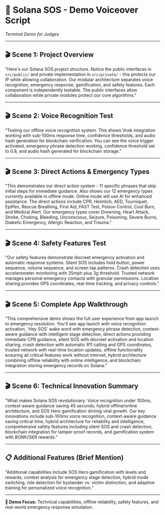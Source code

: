 # 🚨 Solana SOS - Demo Voiceover Script

*Terminal Demo for Judges*

---

## 🎬 **Scene 1: Project Overview**
"Here's our Solana SOS project structure. Notice the public interfaces in `src/public/` and private implementation in `src/private/` - this protects our IP while allowing collaboration. Our modular architecture separates voice recognition, emergency response, gamification, and safety features. Each component is independently testable. The public interfaces allow collaboration while private modules protect our core algorithms."

---

## 🎬 **Scene 2: Voice Recognition Test**
"Testing our offline voice recognition system. This shows Vosk integration working with sub-100ms response time, confidence thresholds, and audio hash generation for blockchain verification. You can see the voice trigger activated, emergency phrase detection working, confidence threshold set to 0.8, and audio hash generated for blockchain storage."

---

## 🎬 **Scene 3: Direct Actions & Emergency Types**
"This demonstrates our direct action system - 11 specific phrases that skip initial steps for immediate guidance. Also shows our 12 emergency types currently available in offline mode. Online mode will use AI for enhanced assistance. The direct actions include CPR, Heimlich, AED, Tourniquet, EpiPen, Rescue Breathing, First Aid, FAST Test, Poison Control, Cool Burn, and Medical Alert. Our emergency types cover Drowning, Heart Attack, Stroke, Choking, Bleeding, Unconscious, Seizure, Poisoning, Severe Burns, Diabetic Emergency, Allergic Reaction, and Trauma."

---

## 🎬 **Scene 4: Safety Features Test**
"Our safety features demonstrate discreet emergency activation and automatic response systems. Silent SOS includes hold button, power sequence, volume sequence, and screen tap patterns. Crash detection uses accelerometer monitoring with 25mph plus 3g threshold. Trusted network manages personal emergency contacts with granular permissions. Location sharing provides GPS coordinates, real-time tracking, and privacy controls."

---

## 🎬 **Scene 5: Complete App Walkthrough**
"This comprehensive demo shows the full user experience from app launch to emergency resolution. You'll see app launch with voice recognition activation, 'Hey SOS' wake word with emergency phrase detection, context-aware guidance with intelligent stage detection, direct actions providing immediate CPR guidance, silent SOS with discreet activation and location sharing, crash detection with automatic 911 calling and GPS coordinates, trusted network with real-time location updates, offline functionality ensuring all critical features work without internet, hybrid architecture combining offline reliability with online intelligence, and blockchain integration storing emergency records on Solana."

---

## 🎬 **Scene 6: Technical Innovation Summary**
"What makes Solana SOS revolutionary: Voice recognition under 100ms, context-aware guidance saving 45 seconds, hybrid offline/online architecture, and SOS Hero gamification driving viral growth. Our key innovations include sub-100ms voice recognition, context-aware guidance saving critical time, hybrid architecture for reliability and intelligence, comprehensive safety features including silent SOS and crash detection, blockchain integration for tamper-proof records, and gamification system with BONK/SKR rewards."

---

## 📋 **Additional Features (Brief Mention)**
"Additional capabilities include SOS Hero gamification with levels and rewards, context analysis for emergency stage detection, hybrid mode switching, role detection for bystander vs. victim distinction, and adaptive training for personalized voice recognition."

---

**🎯 Demo Focus:** Technical capabilities, offline reliability, safety features, and real-world emergency response simulation. 